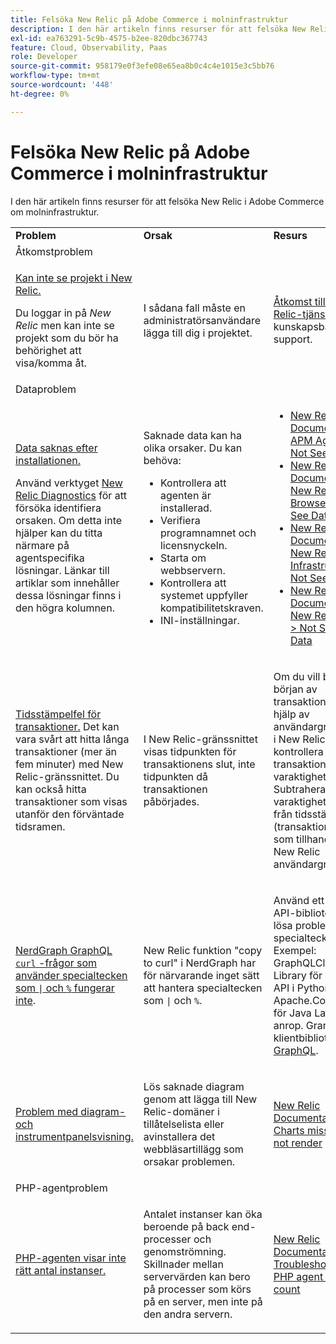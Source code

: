 ```yaml
---
title: Felsöka New Relic på Adobe Commerce i molninfrastruktur
description: I den här artikeln finns resurser för att felsöka New Relic i Adobe Commerce om molninfrastruktur.
exl-id: ea763291-5c9b-4575-b2ee-820dbc367743
feature: Cloud, Observability, Paas
role: Developer
source-git-commit: 958179e0f3efe08e65ea8b0c4c4e1015e3c5bb76
workflow-type: tm+mt
source-wordcount: '448'
ht-degree: 0%

---
```


# Felsöka New Relic på Adobe Commerce i molninfrastruktur

I den här artikeln finns resurser för att felsöka New Relic i Adobe Commerce om molninfrastruktur.

<table>
<tbody>
<tr>
<td class="wysiwyg-text-align-center"><strong>Problem</strong></td>
<td class="wysiwyg-text-align-center"><strong>Orsak</strong></td>
<td class="wysiwyg-text-align-center"><strong>Resurs</strong></td>
</tr>
<tr>
<td class="wysiwyg-text-align-center" colspan="3">Åtkomstproblem</td>
</tr>
<tr>
<td>
<p><u>Kan inte se projekt i New Relic.</u></p>
<p>Du loggar in på <em>New Relic</em> men kan inte se projekt som du bör ha behörighet att visa/komma åt.</p>
</td>
<td>
<p>I sådana fall måste en administratörsanvändare lägga till dig i projektet.</p>
</td>
<td>
<p><a href="https://experienceleague.adobe.com/docs/commerce-knowledge-base/kb/faq/access-new-relic-services.html?lang=sv-SE">Åtkomst till New Relic-tjänster</a> i vår kunskapsbas för support.</p>
</td>
</tr>
<tr>
<td class="wysiwyg-text-align-center" colspan="3">Dataproblem</td>
</tr>
<tr>
<td>
<p><u>Data saknas efter installationen.</u></p>
<p>Använd verktyget <a href="https://docs.newrelic.com/docs/agents/manage-apm-agents/troubleshooting/new-relic-diagnostics">New Relic Diagnostics</a> för att försöka identifiera orsaken. Om detta inte hjälper kan du titta närmare på agentspecifika lösningar. Länkar till artiklar som innehåller dessa lösningar finns i den högra kolumnen.</p>
</td>
<td>
<p>Saknade data kan ha olika orsaker. Du kan behöva:</p>
<ul>
<li>Kontrollera att agenten är installerad.</li>
<li>Verifiera programnamnet och licensnyckeln.</li>
<li>Starta om webbservern.</li>
<li>Kontrollera att systemet uppfyller kompatibilitetskraven.</li>
<li>INI-inställningar.</li>
</ul>
</td>
<td>
<ul>
<li><a href="https://docs.newrelic.com/docs/agents/manage-apm-agents/troubleshooting/not-seeing-data#apm-agents">New Relic Documentation &gt; APM Agents &gt; Not Seeing Data</a></li>
<li><a href="https://docs.newrelic.com/docs/agents/manage-apm-agents/troubleshooting/not-seeing-data#browser-agent">New Relic Documentation &gt; New Relic Browser &gt; Not See Data</a></li>
<li><a href="https://docs.newrelic.com/docs/agents/manage-apm-agents/troubleshooting/not-seeing-data#infrastructure-agents">New Relic Documentation &gt; New Relic Infrastructure &gt; Not Seeing Data</a></li>
<li><a href="https://docs.newrelic.com/docs/agents/manage-apm-agents/troubleshooting/not-seeing-data#mobile-agents">New Relic Documentation &gt; New Relic Mobile &gt; Not Seeing Data</a></li>
</ul>
</td>
</tr>
<tr>
<td>
<p><u>Tidsstämpelfel för transaktioner.</u> Det kan vara svårt att hitta långa transaktioner (mer än fem minuter) med New Relic-gränssnittet. Du kan också hitta transaktioner som visas utanför den förväntade tidsramen.</p>
</td>
<td>
<p>I New Relic-gränssnittet visas tidpunkten för transaktionens slut, inte tidpunkten då transaktionen påbörjades.</p>
</td>
<td>
<p>Om du vill beräkna början av transaktionen med hjälp av användargränssnittet i New Relic ska du kontrollera transaktionens varaktighet. Subtrahera varaktighetsbeloppet från tidsstämpeln (transaktionens slut) som tillhandahålls av New Relic användargränssnitt.</p>
</td>
</tr>
<tr>
<td>
<p><u>NerdGraph GraphQL <code>curl</code> -frågor som använder specialtecken som <code>|</code> och <code>%</code> fungerar inte</u>.</p>
</td>
<td>
<p>New Relic funktion "copy to curl" i NerdGraph har för närvarande inget sätt att hantera specialtecken som <code>|</code> och <code>%</code>.</p>
</td>
<td>
<p>Använd ett annat API-bibliotek för att lösa problemet med specialtecken. Exempel: GraphQLClient Library för Graphql API i Python, eller Apache.Commons för Java Language-anrop. Granska klientbibliotek på <a href="https://graphql.org/code/">GraphQL</a>.</p>
</td>
</tr>
<tr>
<td>
<p><u>Problem med diagram- och instrumentpanelsvisning.</u></p>
</td>
<td>
<p>Lös saknade diagram genom att lägga till New Relic-domäner i tillåtelselista eller avinstallera det webbläsartillägg som orsakar problemen.</p>
</td>
<td>
<p><a href="https://docs.newrelic.com/docs/apm/new-relic-apm/troubleshooting/charts-missing-or-do-not-render">New Relic Documentation &gt; Charts missing or do not render</a> </p>
</td>
</tr>
<tr>
<td class="wysiwyg-text-align-center" colspan="3">PHP-agentproblem</td>
</tr>
<tr>
<td>
<p><u>PHP-agenten visar inte rätt antal instanser.</u></p>
</td>
<td>
<p>Antalet instanser kan öka beroende på back end-processer och genomströmning. Skillnader mellan servervärden kan bero på processer som körs på en server, men inte på den andra servern.</p>
</td>
<td>
<p><a href="https://docs.newrelic.com/docs/agents/php-agent/troubleshooting/troubleshoot-php-agent-instance-count">New Relic Documentation &gt; Troubleshoot the PHP agent instance count</a> </p>
</td>
</tr>
</tbody>
</table>
